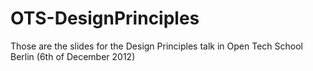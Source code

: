 OTS-DesignPrinciples
====================

Those are the slides for the Design Principles talk in Open Tech School Berlin (6th of December 2012)